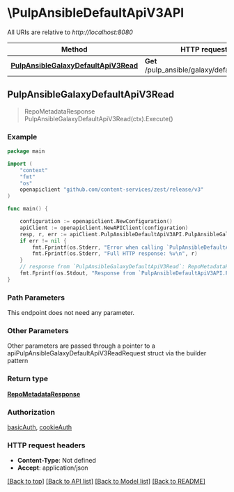 # \PulpAnsibleDefaultApiV3API

All URIs are relative to *http://localhost:8080*

Method | HTTP request | Description
------------- | ------------- | -------------
[**PulpAnsibleGalaxyDefaultApiV3Read**](PulpAnsibleDefaultApiV3API.md#PulpAnsibleGalaxyDefaultApiV3Read) | **Get** /pulp_ansible/galaxy/default/api/v3/ | 



## PulpAnsibleGalaxyDefaultApiV3Read

> RepoMetadataResponse PulpAnsibleGalaxyDefaultApiV3Read(ctx).Execute()





### Example

```go
package main

import (
    "context"
    "fmt"
    "os"
    openapiclient "github.com/content-services/zest/release/v3"
)

func main() {

    configuration := openapiclient.NewConfiguration()
    apiClient := openapiclient.NewAPIClient(configuration)
    resp, r, err := apiClient.PulpAnsibleDefaultApiV3API.PulpAnsibleGalaxyDefaultApiV3Read(context.Background()).Execute()
    if err != nil {
        fmt.Fprintf(os.Stderr, "Error when calling `PulpAnsibleDefaultApiV3API.PulpAnsibleGalaxyDefaultApiV3Read``: %v\n", err)
        fmt.Fprintf(os.Stderr, "Full HTTP response: %v\n", r)
    }
    // response from `PulpAnsibleGalaxyDefaultApiV3Read`: RepoMetadataResponse
    fmt.Fprintf(os.Stdout, "Response from `PulpAnsibleDefaultApiV3API.PulpAnsibleGalaxyDefaultApiV3Read`: %v\n", resp)
}
```

### Path Parameters

This endpoint does not need any parameter.

### Other Parameters

Other parameters are passed through a pointer to a apiPulpAnsibleGalaxyDefaultApiV3ReadRequest struct via the builder pattern


### Return type

[**RepoMetadataResponse**](RepoMetadataResponse.md)

### Authorization

[basicAuth](../README.md#basicAuth), [cookieAuth](../README.md#cookieAuth)

### HTTP request headers

- **Content-Type**: Not defined
- **Accept**: application/json

[[Back to top]](#) [[Back to API list]](../README.md#documentation-for-api-endpoints)
[[Back to Model list]](../README.md#documentation-for-models)
[[Back to README]](../README.md)


